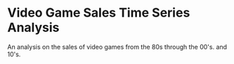 # Video Game Sales Time Series Analysis
 An analysis on the sales of video games from the 80s through the 00's. and 10's. 
